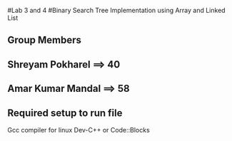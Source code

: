 #Lab 3 and 4
#Binary Search Tree Implementation using Array and Linked List

## Group Members 

## Shreyam Pokharel ==> 40
## Amar Kumar Mandal ==> 58

## Required setup to run file

Gcc compiler for linux
Dev-C++ or Code::Blocks
